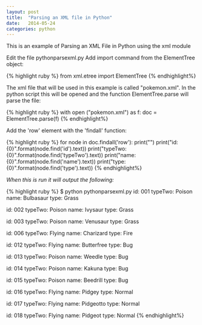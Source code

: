 ```yaml
---
layout: post
title:  "Parsing an XML file in Python"
date:   2014-05-24 
categories: python 
---
```


This is an example of Parsing an XML File in Python using the xml module

Edit the file pythonparsexml.py
Add import command from the ElementTree object:

{% highlight ruby %}
from xml.etree import ElementTree
{% endhighlight%}

The xml file that will be used in this example is called "pokemon.xml". In the python script this will be opened and the function ElementTree.parse will parse the file:

{% highlight ruby %}
with open ("pokemon.xml") as f:
    doc = ElementTree.parse(f)
{% endhighlight%}

Add the 'row' element with the 'findall' function:


{% highlight ruby %}
for node in doc.findall('row'):
    print("")
    print("id: {0}".format(node.find('id').text))
    print("typeTwo: {0}".format(node.find('typeTwo').text))
    print("name: {0}".format(node.find('name').text))
    print("type: {0}".format(node.find('type').text))
{% endhighlight%}

*When this is run it will output the following:*

{% highlight ruby %}
$ python pythonparsexml.py
id:  001
typeTwo:  Poison
name:  Bulbasaur
type:  Grass

id:  002
typeTwo:  Poison
name:  Ivysaur
type:  Grass

id:  003
typeTwo:  Poison
name:  Venusaur
type:  Grass

id:  006
typeTwo:  Flying
name:  Charizard
type:  Fire

id:  012
typeTwo:  Flying
name:  Butterfree
type:  Bug

id:  013
typeTwo:  Poison
name:  Weedle
type:  Bug

id:  014
typeTwo:  Poison
name:  Kakuna
type:  Bug

id:  015
typeTwo:  Poison
name:  Beedrill
type:  Bug

id:  016
typeTwo:  Flying
name:  Pidgey
type:  Normal

id:  017
typeTwo:  Flying
name:  Pidgeotto
type:  Normal

id:  018
typeTwo:  Flying
name:  Pidgeot
type:  Normal
{% endhighlight%}

